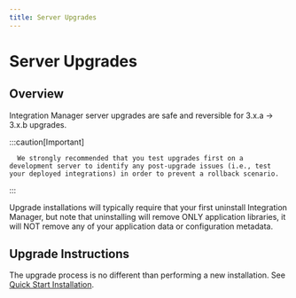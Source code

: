 ```yaml
---
title: Server Upgrades
---
```


# Server Upgrades

## Overview

Integration Manager server upgrades are safe and reversible for 3.x.a -> 3.x.b upgrades. 

   :::caution[Important]

      We strongly recommended that you test upgrades first on a development server to identify any post-upgrade issues (i.e., test your deployed integrations) in order to prevent a rollback scenario.

   :::

Upgrade installations will typically require that your first uninstall Integration Manager, but note that uninstalling will remove ONLY application libraries, it will NOT remove any of your application data or configuration metadata.

## Upgrade Instructions

The upgrade process is no different than performing a new installation. See [Quick Start Installation](../../quickstart-install).
